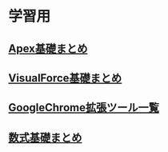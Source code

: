 # 学習用
## [Apex基礎まとめ](https://github.com/YujiroKusano/apex_study/tree/main/apex)
## [VisualForce基礎まとめ](https://github.com/YujiroKusano/apex_study/tree/main/visualforce)
## [GoogleChrome拡張ツール一覧](https://github.com/YujiroKusano/apex_study/tree/main/Chrome%E6%8B%A1%E5%BC%B5%E6%A9%9F%E8%83%BD)
## [数式基礎まとめ](https://github.com/YujiroKusano/apex_study/tree/main/%E6%95%B0%E5%BC%8F)
